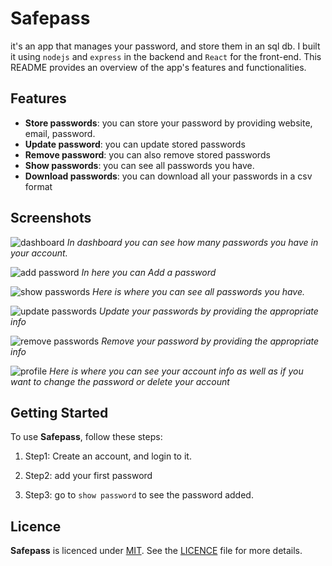 # Safepass

it's an app that manages your password, and store them in an sql db. I built it using `nodejs` and `express` in the backend and `React` for the front-end. This README provides an overview of the app's features and functionalities.

## Features

- **Store passwords**: you can store your password by providing website, email, password.
- **Update password**: you can update stored passwords
- **Remove password**: you can also remove stored passwords
- **Show passwords**: you can see all passwords you have.
- **Download passwords**: you can download all your passwords in a csv format

## Screenshots

![dashboard](./media/)
_In dashboard you can see how many passwords you have in your account._

![add password](./media/)
_In here you can Add a password_

![show passwords](./media/)
_Here is where you can see all passwords you have._

![update passwords](./media)
_Update your passwords by providing the appropriate info_

![remove passwords](./media)
_Remove your password by providing the appropriate info_

![profile](./media)
_Here is where you can see your account info as well as if you want to change the password or delete your account_

## Getting Started

To use **Safepass**, follow these steps:

1. Step1: Create an account, and login to it.

2. Step2: add your first password

3. Step3: go to `show password` to see the password added.

## Licence

**Safepass** is licenced under [MIT](https://mit-licence.org). See the [LICENCE](LICENCE) file for more details.
